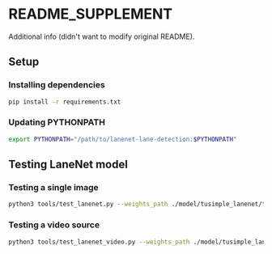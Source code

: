 # README_SUPPLEMENT

Additional info (didn't want to modify original README).

## Setup

### Installing dependencies

```bash
pip install -r requirements.txt
```

### Updating PYTHONPATH

```bash
export PYTHONPATH="/path/to/lanenet-lane-detection:$PYTHONPATH"
```

## Testing LaneNet model

### Testing a single image

```bash
python3 tools/test_lanenet.py --weights_path ./model/tusimple_lanenet/tusimple_lanenet.ckpt --image_path ./data/tusimple_test_image/0.jpg
```

### Testing a video source

```bash
python3 tools/test_lanenet_video.py --weights_path ./model/tusimple_lanenet/tusimple_lanenet.ckpt --video_src ./data/tusimple_test_video/0.mp4
```